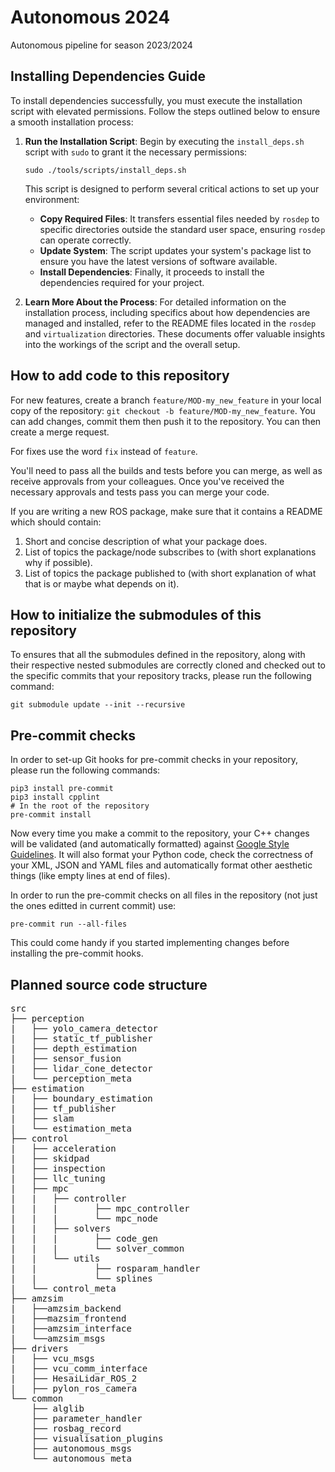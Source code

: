 # Autonomous 2024

Autonomous pipeline for season 2023/2024

## Installing Dependencies Guide

To install dependencies successfully, you must execute the installation script with elevated permissions. Follow the steps outlined below to ensure a smooth installation process:

1. **Run the Installation Script**: Begin by executing the `install_deps.sh` script with `sudo` to grant it the necessary permissions:

   ```
   sudo ./tools/scripts/install_deps.sh
   ```

   This script is designed to perform several critical actions to set up your environment:

   - **Copy Required Files**: It transfers essential files needed by `rosdep` to specific directories outside the standard user space, ensuring `rosdep` can operate correctly.
   - **Update System**: The script updates your system's package list to ensure you have the latest versions of software available.
   - **Install Dependencies**: Finally, it proceeds to install the dependencies required for your project.

2. **Learn More About the Process**: For detailed information on the installation process, including specifics about how dependencies are managed and installed, refer to the README files located in the `rosdep` and `virtualization` directories. These documents offer valuable insights into the workings of the script and the overall setup.

## How to add code to this repository

For new features, create a branch `feature/MOD-my_new_feature` in your local copy of
the repository: `git checkout -b feature/MOD-my_new_feature`. You can add changes,
commit them then push it to the repository. You can then create a merge request.

For fixes use the word `fix` instead of `feature`.

You'll need to pass all the builds and tests before you can merge, as well as
receive approvals from your colleagues. Once you've received the necessary
approvals and tests pass you can merge your code.

If you are writing a new ROS package, make sure that it contains a README which should contain:

1. Short and concise description of what your package does.
2. List of topics the package/node subscribes to (with short explanations why if possible).
3. List of topics the package published to (with short explanation of what that is or maybe what depends on it).

## How to initialize the submodules of this repository

To ensures that all the submodules defined in the repository, along with their respective nested submodules are correctly cloned and checked out to the specific commits that your repository tracks, please run the following command:
```
git submodule update --init --recursive
```

## Pre-commit checks

In order to set-up Git hooks for pre-commit checks in your repository, please run the following commands:
```
pip3 install pre-commit
pip3 install cpplint
# In the root of the repository
pre-commit install
```

Now every time you make a commit to the repository, your C++ changes will be validated (and automatically formatted) against [Google Style Guidelines](https://google.github.io/styleguide/cppguide.html). It will also format your Python code, check the correctness of your XML, JSON and YAML files and automatically format other aesthetic things (like empty lines at end of files).

In order to run the pre-commit checks on all files in the repository (not just the ones editted in current commit) use:
```
pre-commit run --all-files
```
This could come handy if you started implementing changes before installing the pre-commit hooks.

## Planned source code structure

<pre>
src
├── perception
|   ├── yolo_camera_detector
|   ├── static_tf_publisher
|   ├── depth_estimation
|   ├── sensor_fusion
|   ├── lidar_cone_detector
|   └── perception_meta
├── estimation
|   ├── boundary_estimation
|   ├── tf_publisher
|   ├── slam
|   └── estimation_meta
├── control
|   ├── acceleration
|   ├── skidpad
|   ├── inspection
|   ├── llc_tuning
|   ├── mpc
|   |   ├── controller
|   |   |       ├── mpc_controller
|   |   |       └── mpc_node
|   |   ├── solvers
|   |   |       ├── code_gen
|   |   |       └── solver_common
|   |   └── utils
|   |           ├── rosparam_handler
|   |           └── splines
|   └── control_meta
├── amzsim
|   ├──amzsim_backend
|   ├──mazsim_frontend
|   ├──amzsim_interface
|   └──amzsim_msgs
├── drivers
|   ├── vcu_msgs
|   ├── vcu_comm_interface
|   ├── HesaiLidar_ROS_2
|   ├── pylon_ros_camera
└── common
    ├── alglib
    ├── parameter_handler
    ├── rosbag_record
    ├── visualisation_plugins
    ├── autonomous_msgs
    └── autonomous_meta
</pre>
